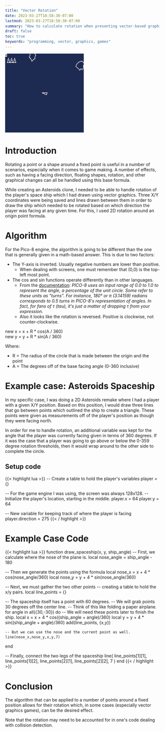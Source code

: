 ```yaml
---
title: "Vector Rotation"
date: 2023-03-27T18:58:30-07:00
lastmod: 2023-03-27T18:58:30-07:00
summary: "How to calculate rotation when presenting vector-based graphics"
draft: false
toc: true
keywords: "programming, vector, graphics, games"
---
```


![Rotating spaceship](/vector-rotation/assets/rotation.gif)
# Introduction

Rotating a point or a shape around a fixed point is useful in a number of
scenarios, especially when it comes to game making. A number of effects, such as
having a facing direction, floating shapes, rotation, and other graphical
changes can all be handled using this base formula.

While creating an Asteroids clone, I needed to be able to handle rotation of the
player's space ship which I had drawn using vector graphics. Three X/Y
coordinates were being saved and lines drawn between them in order to draw the
ship which needed to be rotated based on which direction the player was facing
at any given time. For this, I used 2D rotation around an origin point formula.

# Algorithm

For the Pico-8 engine, the algorithm is going to be different than the one that
is generally given in a math-based answer. This is due to two factors:
- The Y-axis is inverted. Usually negative numbers are lower than positive.
  - When dealing with screens, one must remember that (0,0) is the top-left most
    point.
- The cos and sin functions operate differently than in other languages.
  - From the [documentation](https://pico-8.fandom.com/wiki/Cos): <i>PICO-8 uses an input range of 0.0 to 1.0 to
    represent the angle, a percentage of the unit circle. Some refer to these
    units as "turns". For instance, 180° or π (3.14159) radians corresponds to
    0.5 turns in PICO-8's representation of angles. In fact, for fans of τ
    (tau), it's just a matter of dropping τ from your expression.</i>
  - Also it looks like the rotation is reversed. Positive is clockwise, not
    counter-clockwise.


new x = x + R * cos(A / 360)<br>
new y = y + R * sin(A / 360)

Where:
- R = The radius of the circle that is made between the origin and the point
- A = The degrees off of the base facing angle (0-360 inclusive)

# Example case: Asteroids Spaceship

In my specific case, I was doing a 2D Asteroids remake where I had a player with
a given X/Y position. Based on this position, I would draw three lines that go
between points which outlined the ship to create a triangle. These points were
given as measurements off of the player's position as though they were facing
north.

In order for me to handle rotation, an additional variable was kept for the
angle that the player was currently facing given in terms of 360 degrees. If it
was the case that a player was going to go above or below the 0-359 degree
rotation thresholds, then it would wrap around to the other side to complete the
circle.

## Setup code

{{< highlight lua >}}
-- Create a table to hold the player's variables
player = {}

-- For the game engine I was using, the screen was always 128x128.
-- Initialize the player's location, starting in the middle.
player.x = 64
player.y = 64

-- New variable for keeping track of where the player is facing
player.direction = 275
{{< / highlight >}}

# Example Case Code
{{< highlight lua >}}
function draw_spaceship(x, y, ship_angle)
  -- First, we calculate where the nose of the plane is.
  local nose_angle = ship_angle - 180
  
  -- Then we generate the points using the formula
  local nose_x = x + 4 * cos(nose_angle/360)
  local nose_y = y + 4 * sin(nose_angle/360)
  
  -- Next, we must gather the two other points
  -- creating a table to hold the x/y pairs.
  local line_points = {}
  
  -- The spaceship itself has a point with 60 degrees.
  -- We will grab points 30 degrees off the center line.
  -- Think of this like folding a paper airplane.
  for angle in all({30,-30}) do
    -- We will need these points later to finish the ship.
    local x = x + 4 * cos((ship_angle + angle)/360)
    local y = y + 4 * sin((ship_angle + angle)/360)
    add(line_points, {x,y})
    
    -- But we can use the nose and the current point as well.
    line(nose_x,nose_y,x,y,7)
  end
  
  -- Finally, connect the two legs of the spaceship
  line(
    line_points[1][1],
    line_points[1][2],
    line_points[2][1],
    line_points[2][2],
    7
  )
end
{{< / highlight >}}

# Conclusion

The algorithm that can be applied to a number of points around a fixed position
allows for their rotation which, in some cases (especially vector graphics
games), can be the desired effect.

Note that the rotation may need to be accounted for in one's code dealing with
collision detection.
